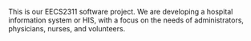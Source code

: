 This is our EECS2311 software project. We are developing a hospital information system or HIS, with a focus on the needs of administrators, physicians, nurses, and volunteers.   
